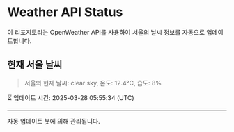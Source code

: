 
# Weather API Status

이 리포지토리는 OpenWeather API를 사용하여 서울의 날씨 정보를 자동으로 업데이트합니다.

## 현재 서울 날씨
> 서울의 현재 날씨: clear sky, 온도: 12.4°C, 습도: 8%

⏳ 업데이트 시간: 2025-03-28 05:55:34 (UTC)

---
자동 업데이트 봇에 의해 관리됩니다.
